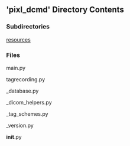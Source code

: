 ## 'pixl_dcmd' Directory Contents

### Subdirectories

[resources](./resources/README.md)

### Files

main.py

tagrecording.py

_database.py

_dicom_helpers.py

_tag_schemes.py

_version.py

__init__.py

